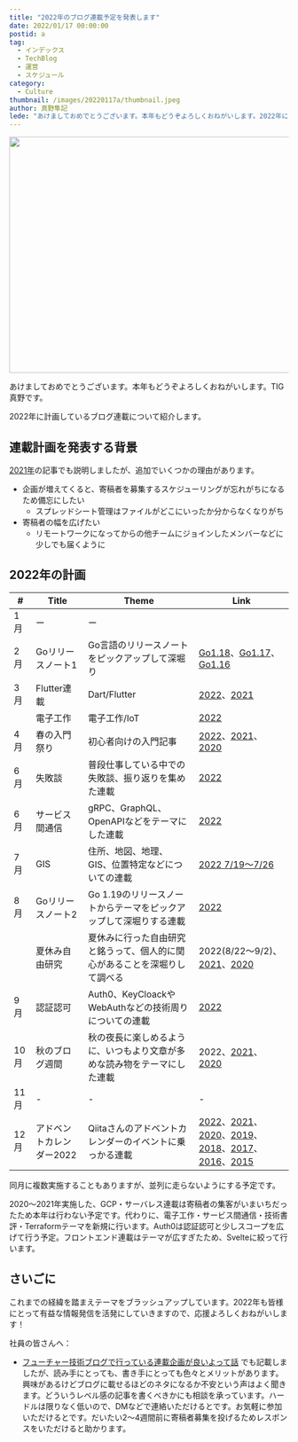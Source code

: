 ```yaml
---
title: "2022年のブログ連載予定を発表します"
date: 2022/01/17 00:00:00
postid: a
tag:
  - インデックス
  - TechBlog
  - 運営
  - スケジュール
category:
  - Culture
thumbnail: /images/20220117a/thumbnail.jpeg
author: 真野隼記
lede: "あけましておめでとうございます。本年もどうぞよろしくおねがいします。2022年に計画しているブログ連載について紹介します。"
---
```

<img src="/images/20220117a/calendar.jpeg" alt="" title="Andreas LischkaPixabayからの画像" width="640" height="426" loading="lazy">


あけましておめでとうございます。本年もどうぞよろしくおねがいします。TIG真野です。

2022年に計画しているブログ連載について紹介します。

## 連載計画を発表する背景

[2021年](/articles/20210112/)の記事でも説明しましたが、追加でいくつかの理由があります。

* 企画が増えてくると、寄稿者を募集するスケジューリングが忘れがちになるため備忘にしたい
    * スプレッドシート管理はファイルがどこにいったか分からなくなりがち
* 寄稿者の幅を広げたい
    * リモートワークになってからの他チームにジョインしたメンバーなどに少しでも届くように


## 2022年の計画

| #    | Title                    | Theme                                                                 |   Link                                       |
|------|--------------------------|---------------------------------------------------------------------|----------------------------------------------|
| 1月  | ー                       | ー                                                                  |                                             |
| 2月  | Goリリースノート1         | Go言語のリリースノートをピックアップして深堀り       | [Go1.18](/articles/20220209a/)、[Go1.17](/articles/20210810a/)、[Go1.16](/articles/20210207/)    |
| 3月  | Flutter連載              | Dart/Flutter              | [2022](/articles/20220315a/)、[2021](/articles/20210510a/)                                     |
|      | 電子工作                 | 電子工作/IoT                                  | [2022](/articles/20220418a/)                                         |
| 4月  | 春の入門祭り             | 初心者向けの入門記事                           | [2022](/articles/20220418a/)、[2021](/articles/20210414a/)、[2020](/articles/20200529/)              |
| 6月  | 失敗談                   |  普段仕事している中での失敗談、振り返りを集めた連載                    | [2022](/articles/20220601a/)                                         |
| 6月  | サービス間通信           | gRPC、GraphQL、OpenAPIなどをテーマにした連載                           | [2022](/articles/20220622a/)                                         |
| 7月  | GIS                     | 住所、地図、地理、GIS、位置特定などについての連載                       | [2022 7/19～7/26](/articles/20220719a/)                              |
| 8月  | Goリリースノート2        | Go 1.19のリリースノートからテーマをピックアップして深堀りする連載        | [2022](/articles/20220801a/)                                         |
|      | 夏休み自由研究           | 夏休みに行った自由研究と銘うって、個人的に関心があることを深堀りして調べる | 2022(8/22～9/2)、[2021](/articles/20210823a/)、[2020](/articles/20200726/)                               |
| 9月  | 認証認可                 | Auth0、KeyCloackやWebAuthなどの技術周りについての連載                   | [2022](/articles/20221003a/)           |
| 10月 | 秋のブログ週間           | 秋の夜長に楽しめるように、いつもより文章が多めな読み物をテーマにした連載  | 2022、[2021](/articles/20211027a/)、[2020](/articles/20201026/)    |
| 11月 | -              | -           | -                |
| 12月 | アドベントカレンダー2022 | Qiitaさんのアドベントカレンダーのイベントに乗っかる連載                  | [2022](https://qiita.com/advent-calendar/2022/future)、[2021](http://qiita.com/advent-calendar/2021/future)、[2020](http://qiita.com/advent-calendar/2020/future)、[2019](http://qiita.com/advent-calendar/2019/future)、[2018](http://qiita.com/advent-calendar/2018/future)、[2017](http://qiita.com/advent-calendar/2017/future)、[2016](http://qiita.com/advent-calendar/2016/future)、[2015](http://qiita.com/advent-calendar/2015/future)  |

同月に複数実施することもありますが、並列に走らないようにする予定です。

2020～2021年実施した、GCP・サーバレス連載は寄稿者の集客がいまいちだったため本年は行わない予定です。代わりに、電子工作・サービス間通信・技術書評・Terraformテーマを新規に行います。Auth0は認証認可と少しスコープを広げて行う予定。フロントエンド連載はテーマが広すぎたため、Svelteに絞って行います。



## さいごに

これまでの経緯を踏まえテーマをブラッシュアップしています。2022年も皆様にとって有益な情報発信を活発にしていきますので、応援よろしくおねがいします！

社員の皆さんへ：

* [フューチャー技術ブログで行っている連載企画が良いよって話](/articles/20200908/) でも記載しましたが、読み手にとっても、書き手にとっても色々とメリットがあります。興味があるけどブログに載せるほどのネタになるか不安という声はよく聞きます。どういうレベル感の記事を書くべきかにも相談を承っています。ハードルは限りなく低いので、DMなどで連絡いただけるとです。お気軽に参加いただけるとです。だいたい2～4週間前に寄稿者募集を投げるためレスポンスをいただけると助かります。


